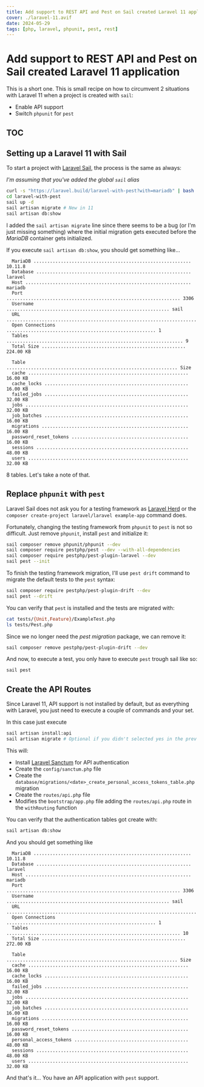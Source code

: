 ```yaml
---
title: Add support to REST API and Pest on Sail created Laravel 11 application
cover: ./laravel-11.avif
date: 2024-05-29
tags: [php, laravel, phpunit, pest, rest]
---
```


# Add support to REST API and Pest on Sail created Laravel 11 application

This is a short one. This is small recipe on how to circumvent 2 situations with Laravel 11 when a project is created with `sail`:

- Enable API support
- Switch `phpunit` for `pest`

## TOC

## Setting up a Laravel 11 with Sail

To start a project with [Laravel Sail](https://laravel.com/docs/11.x/sail), the process is the same as always:

_I'm assuming that you've added the global `sail` alias_

```bash
curl -s "https://laravel.build/laravel-with-pest?with=mariadb" | bash
cd laravel-with-pest
sail up -d
sail artisan migrate # New in 11
sail artisan db:show
```

I added the `sail artisan migrate` line since there seems to be a bug (or I'm just missing something) where the initial migration gets executed before the _MariaDB_ container gets initialized.

If you execute `sail artisan db:show`, you should get something like...

```text {8,11-20}
  MariaDB .......................................................... 10.11.8
  Database ......................................................... laravel
  Host ............................................................. mariadb
  Port ................................................................ 3306
  Username ............................................................ sail
  URL ......................................................................
  Open Connections ....................................................... 1
  Tables ................................................................. 9
  Total Size ..................................................... 224.00 KB

  Table ............................................................... Size
  cache ........................................................... 16.00 KB
  cache_locks ..................................................... 16.00 KB
  failed_jobs ..................................................... 32.00 KB
  jobs ............................................................ 32.00 KB
  job_batches ..................................................... 16.00 KB
  migrations ...................................................... 16.00 KB
  password_reset_tokens ........................................... 16.00 KB
  sessions ........................................................ 48.00 KB
  users ........................................................... 32.00 KB
```

8 tables. Let's take a note of that.

## Replace `phpunit` with `pest`

Laravel Sail does not ask you for a testing framework as [Laravel Herd](https://herd.laravel.com/) or the `composer create-project laravel/laravel example-app` command does.

Fortunately, changing the testing framework from `phpunit` to `pest` is not so difficult. Just remove `phpunit`, install `pest` and initialize it:

```bash
sail composer remove phpunit/phpunit --dev
sail composer require pestphp/pest --dev --with-all-dependencies
sail composer require pestphp/pest-plugin-laravel --dev
sail pest --init
```

To finish the testing framework migration, I'll use `pest drift` command to migrate the default tests to the `pest` syntax:

```bash
sail composer require pestphp/pest-plugin-drift --dev
sail pest --drift
```

You can verify that `pest` is installed and the tests are migrated with:

```bash
cat tests/{Unit,Feature}/ExampleTest.php
ls tests/Pest.php
```

Since we no longer need the _pest migration_ package, we can remove it:

```bash
sail composer remove pestphp/pest-plugin-drift --dev
```

And now, to execute a test, you only have to execute `pest` trough sail like so:

```bash
sail pest
```

## Create the API Routes

Since Laravel 11, API support is not installed by default, but as everything with Laravel, you just need to execute a couple of commands and your set.

In this case just execute

```bash
sail artisan install:api
sail artisan migrate # Optional if you didn't selected yes in the prev command
```

This will:

- Install [Laravel Sanctum](https://laravel.com/docs/sanctum) for API authentication
- Create the `config/sanctum.php` file
- Create the `database/migrations/<date>_create_personal_access_tokens_table.php` migration
- Create the `routes/api.php` file
- Modifies the `bootstrap/app.php` file adding the `routes/api.php` route in the `withRouting` function

You can verify that the authentication tables got create with:

```bash
sail artisan db:show
```

And you should get something like

```text
  MariaDB .......................................................... 10.11.8
  Database ......................................................... laravel
  Host ............................................................. mariadb
  Port ................................................................ 3306
  Username ............................................................ sail
  URL ......................................................................
  Open Connections ....................................................... 1
  Tables ................................................................ 10
  Total Size ..................................................... 272.00 KB

  Table ............................................................... Size
  cache ........................................................... 16.00 KB
  cache_locks ..................................................... 16.00 KB
  failed_jobs ..................................................... 32.00 KB
  jobs ............................................................ 32.00 KB
  job_batches ..................................................... 16.00 KB
  migrations ...................................................... 16.00 KB
  password_reset_tokens ........................................... 16.00 KB
  personal_access_tokens .......................................... 48.00 KB
  sessions ........................................................ 48.00 KB
  users ........................................................... 32.00 KB

```

And that's it... You have an API application with `pest` support.

